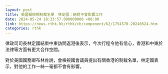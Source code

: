 ```yaml
---
layout: post
title: 美國擬檢視制裁名單　林定國：絕對不會影響工作
date: 2024-05-24 18:33:57.000000000 +08:00
link: https://news.rthk.hk/rthk/ch/component/k2/1754570-20240524.htm
categories: rthk
---
```


律政司司長林定國結束中東訪問返港後表示，今次行程令他有信心，香港和中東於法律等方面有更大合作空間。

對於美國國務卿布林肯說，會檢視國會議員提出有關香港的制裁名單，林定國表示，對他的工作一絲一毫都不會有影響。
